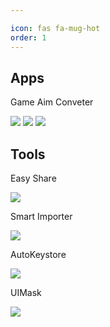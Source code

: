 ```yaml
---

icon: fas fa-mug-hot
order: 1
---
```


## Apps
Game Aim Conveter
<p>
    <a href="https://apps.apple.com/app/game-aim-converter/id1618000036" target="_blank"><img src="https://img.shields.io/badge/App%20Store-100000?style=for-the-badge&logoColor=white"/></a>
    <a href="https://game-aim-converter.en.uptodown.com/android" target="_blank"><img src="https://img.shields.io/badge/uptodown-100000?style=for-the-badge&logoColor=white"/></a>
    <a href="https://play.google.com/store/apps/details?id=com.dreamcode.gameaimconverter" target="_blank"><img src="https://img.shields.io/badge/Google%20Play-100000?style=for-the-badge&logoColor=white"/></a>
</p>

## Tools
Easy Share
<p>
    <a href="https://assetstore.unity.com/packages/slug/289206" target="_blank"><img src="https://img.shields.io/badge/Asset%20Store-100000?style=for-the-badge&logoColor=white"/></a>
</p>
Smart Importer
<p>
    <a href="https://assetstore.unity.com/packages/slug/254217" target="_blank"><img src="https://img.shields.io/badge/Asset%20Store-100000?style=for-the-badge&logoColor=white"/></a>
</p>
AutoKeystore
<p>
    <a href="https://assetstore.unity.com/packages/slug/232044" target="_blank"><img src="https://img.shields.io/badge/Asset%20Store-100000?style=for-the-badge&logoColor=white"/></a>
</p>
UIMask
<p>
    <a href="https://github.com/dreamcodestudio/UIMask" target="_blank"><img src="https://img.shields.io/badge/GitHub-100000?style=for-the-badge&logoColor=white"/></a>
</p>
